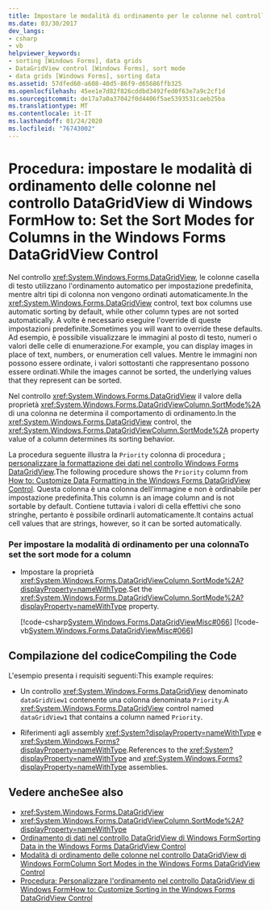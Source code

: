 ```yaml
---
title: Impostare le modalità di ordinamento per le colonne nel controllo DataGridView
ms.date: 03/30/2017
dev_langs:
- csharp
- vb
helpviewer_keywords:
- sorting [Windows Forms], data grids
- DataGridView control [Windows Forms], sort mode
- data grids [Windows Forms], sorting data
ms.assetid: 57dfed60-a608-40d5-86f9-d65686ffb325
ms.openlocfilehash: 45ee1e7d82f826cddbd3492fed0f63e7a9c2cf1d
ms.sourcegitcommit: de17a7a0a37042f0d4406f5ae5393531caeb25ba
ms.translationtype: MT
ms.contentlocale: it-IT
ms.lasthandoff: 01/24/2020
ms.locfileid: "76743002"
---
```

# <a name="how-to-set-the-sort-modes-for-columns-in-the-windows-forms-datagridview-control"></a><span data-ttu-id="73bc5-102">Procedura: impostare le modalità di ordinamento delle colonne nel controllo DataGridView di Windows Form</span><span class="sxs-lookup"><span data-stu-id="73bc5-102">How to: Set the Sort Modes for Columns in the Windows Forms DataGridView Control</span></span>
<span data-ttu-id="73bc5-103">Nel controllo <xref:System.Windows.Forms.DataGridView>, le colonne casella di testo utilizzano l'ordinamento automatico per impostazione predefinita, mentre altri tipi di colonna non vengono ordinati automaticamente.</span><span class="sxs-lookup"><span data-stu-id="73bc5-103">In the <xref:System.Windows.Forms.DataGridView> control, text box columns use automatic sorting by default, while other column types are not sorted automatically.</span></span> <span data-ttu-id="73bc5-104">A volte è necessario eseguire l'override di queste impostazioni predefinite.</span><span class="sxs-lookup"><span data-stu-id="73bc5-104">Sometimes you will want to override these defaults.</span></span> <span data-ttu-id="73bc5-105">Ad esempio, è possibile visualizzare le immagini al posto di testo, numeri o valori delle celle di enumerazione.</span><span class="sxs-lookup"><span data-stu-id="73bc5-105">For example, you can display images in place of text, numbers, or enumeration cell values.</span></span> <span data-ttu-id="73bc5-106">Mentre le immagini non possono essere ordinate, i valori sottostanti che rappresentano possono essere ordinati.</span><span class="sxs-lookup"><span data-stu-id="73bc5-106">While the images cannot be sorted, the underlying values that they represent can be sorted.</span></span>  
  
 <span data-ttu-id="73bc5-107">Nel controllo <xref:System.Windows.Forms.DataGridView> il valore della proprietà <xref:System.Windows.Forms.DataGridViewColumn.SortMode%2A> di una colonna ne determina il comportamento di ordinamento.</span><span class="sxs-lookup"><span data-stu-id="73bc5-107">In the <xref:System.Windows.Forms.DataGridView> control, the <xref:System.Windows.Forms.DataGridViewColumn.SortMode%2A> property value of a column determines its sorting behavior.</span></span>  
  
 <span data-ttu-id="73bc5-108">La procedura seguente illustra la `Priority` colonna di procedura [: personalizzare la formattazione dei dati nel controllo Windows Forms DataGridView](how-to-customize-data-formatting-in-the-windows-forms-datagridview-control.md).</span><span class="sxs-lookup"><span data-stu-id="73bc5-108">The following procedure shows the `Priority` column from [How to: Customize Data Formatting in the Windows Forms DataGridView Control](how-to-customize-data-formatting-in-the-windows-forms-datagridview-control.md).</span></span> <span data-ttu-id="73bc5-109">Questa colonna è una colonna dell'immagine e non è ordinabile per impostazione predefinita.</span><span class="sxs-lookup"><span data-stu-id="73bc5-109">This column is an image column and is not sortable by default.</span></span> <span data-ttu-id="73bc5-110">Contiene tuttavia i valori di cella effettivi che sono stringhe, pertanto è possibile ordinarli automaticamente.</span><span class="sxs-lookup"><span data-stu-id="73bc5-110">It contains actual cell values that are strings, however, so it can be sorted automatically.</span></span>  
  
### <a name="to-set-the-sort-mode-for-a-column"></a><span data-ttu-id="73bc5-111">Per impostare la modalità di ordinamento per una colonna</span><span class="sxs-lookup"><span data-stu-id="73bc5-111">To set the sort mode for a column</span></span>  
  
- <span data-ttu-id="73bc5-112">Impostare la proprietà <xref:System.Windows.Forms.DataGridViewColumn.SortMode%2A?displayProperty=nameWithType>.</span><span class="sxs-lookup"><span data-stu-id="73bc5-112">Set the <xref:System.Windows.Forms.DataGridViewColumn.SortMode%2A?displayProperty=nameWithType> property.</span></span>  
  
     [!code-csharp[System.Windows.Forms.DataGridViewMisc#066](~/samples/snippets/csharp/VS_Snippets_Winforms/System.Windows.Forms.DataGridViewMisc/CS/datagridviewmisc.cs#066)]
     [!code-vb[System.Windows.Forms.DataGridViewMisc#066](~/samples/snippets/visualbasic/VS_Snippets_Winforms/System.Windows.Forms.DataGridViewMisc/VB/datagridviewmisc.vb#066)]  
  
## <a name="compiling-the-code"></a><span data-ttu-id="73bc5-113">Compilazione del codice</span><span class="sxs-lookup"><span data-stu-id="73bc5-113">Compiling the Code</span></span>  
 <span data-ttu-id="73bc5-114">L'esempio presenta i requisiti seguenti:</span><span class="sxs-lookup"><span data-stu-id="73bc5-114">This example requires:</span></span>  
  
- <span data-ttu-id="73bc5-115">Un controllo <xref:System.Windows.Forms.DataGridView> denominato `dataGridView1` contenente una colonna denominata `Priority`.</span><span class="sxs-lookup"><span data-stu-id="73bc5-115">A <xref:System.Windows.Forms.DataGridView> control named `dataGridView1` that contains a column named `Priority`.</span></span>  
  
- <span data-ttu-id="73bc5-116">Riferimenti agli assembly <xref:System?displayProperty=nameWithType> e <xref:System.Windows.Forms?displayProperty=nameWithType>.</span><span class="sxs-lookup"><span data-stu-id="73bc5-116">References to the <xref:System?displayProperty=nameWithType> and <xref:System.Windows.Forms?displayProperty=nameWithType> assemblies.</span></span>  
  
## <a name="see-also"></a><span data-ttu-id="73bc5-117">Vedere anche</span><span class="sxs-lookup"><span data-stu-id="73bc5-117">See also</span></span>

- <xref:System.Windows.Forms.DataGridView>
- <xref:System.Windows.Forms.DataGridViewColumn.SortMode%2A?displayProperty=nameWithType>
- [<span data-ttu-id="73bc5-118">Ordinamento di dati nel controllo DataGridView di Windows Form</span><span class="sxs-lookup"><span data-stu-id="73bc5-118">Sorting Data in the Windows Forms DataGridView Control</span></span>](sorting-data-in-the-windows-forms-datagridview-control.md)
- [<span data-ttu-id="73bc5-119">Modalità di ordinamento delle colonne nel controllo DataGridView di Windows Form</span><span class="sxs-lookup"><span data-stu-id="73bc5-119">Column Sort Modes in the Windows Forms DataGridView Control</span></span>](column-sort-modes-in-the-windows-forms-datagridview-control.md)
- [<span data-ttu-id="73bc5-120">Procedura: Personalizzare l'ordinamento nel controllo DataGridView di Windows Form</span><span class="sxs-lookup"><span data-stu-id="73bc5-120">How to: Customize Sorting in the Windows Forms DataGridView Control</span></span>](how-to-customize-sorting-in-the-windows-forms-datagridview-control.md)
